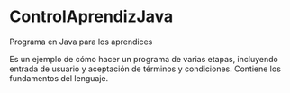 # ControlAprendizJava
Programa en Java para los aprendices

Es un ejemplo de cómo hacer un programa de varias etapas, incluyendo entrada de usuario y aceptación de términos y condiciones. Contiene los fundamentos del lenguaje.
